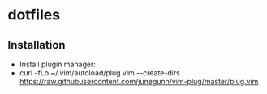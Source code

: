 # dotfiles

## Installation
* Install plugin manager:
* curl -fLo ~/.vim/autoload/plug.vim --create-dirs https://raw.githubusercontent.com/junegunn/vim-plug/master/plug.vim

